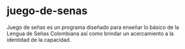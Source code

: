 # juego-de-senas
Juego de señas es un programa diseñado para enseñar lo básico de la Lengua de Señas Colombiana así como brindar un acercamiento a la identidad de la capacidad.
